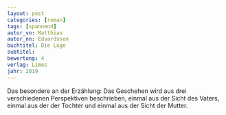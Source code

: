 ```yaml
---
layout: post
categories: [roman]
tags: [spannend]
autor_vn: Matthias
autor_nn: Edvardsson
buchtitel: Die Lüge
subtitel:
bewertung: 4
verlag: Limes
jahr: 2019
---
```


Das besondere an der Erzählung: Das Geschehen wird aus drei verschiedenen Perspektiven beschrieben, einmal aus der Sicht des Vaters, einmal aus der der Tochter und einmal aus der Sicht der Mutter.